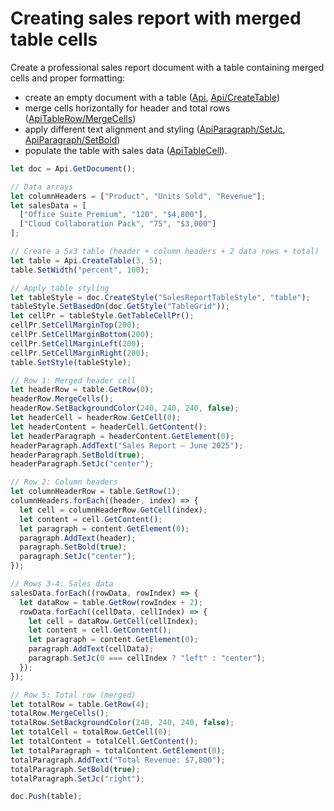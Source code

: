 # Creating sales report with merged table cells

Create a professional sales report document with a table containing merged cells and proper formatting:

- create an empty document with a table ([Api](/docs/office-api/usage-api/text-document-api/Api/Api.md), [Api/CreateTable](/docs/office-api/usage-api/text-document-api/Api/Methods/CreateTable.md))
- merge cells horizontally for header and total rows ([ApiTableRow/MergeCells](/docs/office-api/usage-api/text-document-api/ApiTableRow/Methods/MergeCells.md))
- apply different text alignment and styling ([ApiParagraph/SetJc](/docs/office-api/usage-api/text-document-api/ApiParagraph/Methods/SetJc.md), [ApiParagraph/SetBold](/docs/office-api/usage-api/text-document-api/ApiParagraph/Methods/SetBold.md))
- populate the table with sales data ([ApiTableCell](/docs/office-api/usage-api/text-document-api/ApiTableCell/ApiTableCell.md)).

```ts editor-docx zoom=60
let doc = Api.GetDocument();

// Data arrays
let columnHeaders = ["Product", "Units Sold", "Revenue"];
let salesData = [
  ["Office Suite Premium", "120", "$4,800"],
  ["Cloud Collaboration Pack", "75", "$3,000"]
];

// Create a 5x3 table (header + column headers + 2 data rows + total)
let table = Api.CreateTable(3, 5);
table.SetWidth("percent", 100);

// Apply table styling
let tableStyle = doc.CreateStyle("SalesReportTableStyle", "table");
tableStyle.SetBasedOn(doc.GetStyle("TableGrid"));
let cellPr = tableStyle.GetTableCellPr();
cellPr.SetCellMarginTop(200);
cellPr.SetCellMarginBottom(200);
cellPr.SetCellMarginLeft(200);
cellPr.SetCellMarginRight(200);
table.SetStyle(tableStyle);

// Row 1: Merged header cell
let headerRow = table.GetRow(0);
headerRow.MergeCells();
headerRow.SetBackgroundColor(240, 240, 240, false);
let headerCell = headerRow.GetCell(0);
let headerContent = headerCell.GetContent();
let headerParagraph = headerContent.GetElement(0);
headerParagraph.AddText("Sales Report – June 2025");
headerParagraph.SetBold(true);
headerParagraph.SetJc("center");

// Row 2: Column headers
let columnHeaderRow = table.GetRow(1);
columnHeaders.forEach((header, index) => {
  let cell = columnHeaderRow.GetCell(index);
  let content = cell.GetContent();
  let paragraph = content.GetElement(0);
  paragraph.AddText(header);
  paragraph.SetBold(true);
  paragraph.SetJc("center");
});

// Rows 3-4: Sales data
salesData.forEach((rowData, rowIndex) => {
  let dataRow = table.GetRow(rowIndex + 2);
  rowData.forEach((cellData, cellIndex) => {
    let cell = dataRow.GetCell(cellIndex);
    let content = cell.GetContent();
    let paragraph = content.GetElement(0);
    paragraph.AddText(cellData);
    paragraph.SetJc(0 === cellIndex ? "left" : "center");
  });
});

// Row 5: Total row (merged)
let totalRow = table.GetRow(4);
totalRow.MergeCells();
totalRow.SetBackgroundColor(240, 240, 240, false);
let totalCell = totalRow.GetCell(0);
let totalContent = totalCell.GetContent();
let totalParagraph = totalContent.GetElement(0);
totalParagraph.AddText("Total Revenue: $7,800");
totalParagraph.SetBold(true);
totalParagraph.SetJc("right");

doc.Push(table);
```
